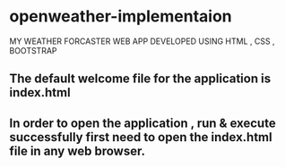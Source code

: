# openweather-implementaion
MY WEATHER FORCASTER WEB APP DEVELOPED USING HTML , CSS , BOOTSTRAP
## The default welcome file for the application is index.html 
## In order to open the application , run & execute successfully first need to open the index.html file in any web browser.
